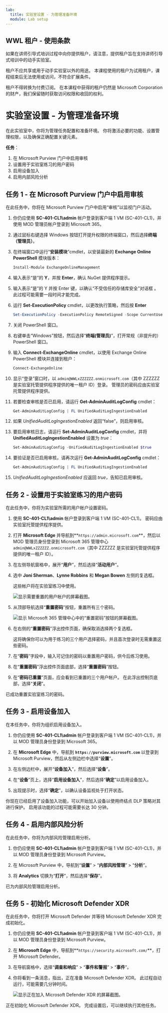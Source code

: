 ```yaml
---
lab:
  title: 实验室设置 - 为管理准备环境
  module: Lab setup
---
```


## WWL 租户 - 使用条款

如果在讲师引导式培训过程中向你提供租户，请注意，提供租户旨在支持讲师引导式培训中的动手实验室。

租户不应共享或用于动手实验室以外的用途。 本课程使用的租户为试用租户，课程结束后无法使用或访问，不符合扩展条件。

租户不得转换为付费订阅。 在本课程中获得的租户仍然是 Microsoft Corporation 的财产，我们保留随时获取访问权限和收回的权利。

# 实验室设置 - 为管理准备环境

在此实验室中，你将为管理任务配置和准备环境。 你将激活必要的功能、设置管理权限，以及确保正确配置关键元素。

**任务**：

1. 在 Microsoft Purview 门户中启用审核
1. 设置用于实验室练习的用户密码
1. 启用设备加入
1. 启用内部风险分析

## 任务 1 - 在 Microsoft Purview 门户中启用审核

在此任务中，你将在 Microsoft Purview 门户中启用“审核”以监视门户活动。

1. 你仍应使用 **SC-401-CL1\admin** 帐户登录到客户端 1 VM (SC-401-CL1)，并使用 MOD 管理员帐户登录到 Microsoft 365。

1. 通过鼠标右键选择 Windows 按钮打开提升权限的终端窗口，然后选择**终端（管理员）**。

1. 在终端窗口中运行“**安装模块**”cmdlet，以安装最新的 **Exchange Online PowerShell** 模块版本：

    ```powershell
    Install-Module ExchangeOnlineManagement
    ```

1. 输入表示“是”的 **Y**，并按 **Enter**，确认 NuGet 提供程序提示。

1. 输入表示“是”的 Y 并按 Enter 键，以确认“不受信任的存储库安全”对话框 。  此过程可能需要一段时间才能完成。

1. 运行 **Set-ExecutionPolicy** cmdlet，以更改执行策略，然后按 **Enter**

    ```powershell
    Set-ExecutionPolicy -ExecutionPolicy RemoteSigned -Scope CurrentUser
    ```

1. 关闭 PowerShell 窗口。

1. 右键单击“Windows”按钮，然后选择“**终端(管理员)**”，打开常规（非提升的） PowerShell 窗口。

1. 输入 **Connect-ExchangeOnline** cmdlet，以使用 Exchange Online PowerShell 模块并连接到租户：

    ```powershell
    Connect-ExchangeOnline
    ```

1. 显示“登录”窗口时，以 `admin@WWLxZZZZZZ.onmicrosoft.com`（其中 ZZZZZZ 是实验室托管提供程序提供的唯一租户 ID）登录。 管理员的密码应由实验室托管提供程序提供。

1. 若要检查审核是否已启用，请运行 **Get-AdminAuditLogConfig** cmdlet：

    ```powershell
    Get-AdminAuditLogConfig | FL UnifiedAuditLogIngestionEnabled
    ```

1. 如果 _UnifiedAuditLogIngestionEnabled_ 返回“false”，则启用审核。

1. 要启用审核日志，请运行 **Set-AdminAuditLogConfig** cmdlet，并将 **UnifiedAuditLogIngestionEnabled** 设置为 _true_：

    ```powershell
    Set-AdminAuditLogConfig -UnifiedAuditLogIngestionEnabled $true
    ```

1. 要验证是否已启用审核，请再次运行 **Get-AdminAuditLogConfig** cmdlet：

    ```powershell
    Get-AdminAuditLogConfig | FL UnifiedAuditLogIngestionEnabled
    ```

1. _UnifiedAuditLogIngestionEnabled_ 应返回 _true_，告知已启用审核。

<!---

1. In Microsoft Edge, navigate to the Microsoft Purview portal, `https://purview.microsoft.com`, and log in.

1. A message about the new Microsoft Purview portal will appear on the screen. Select the option to agree with the terms of data flow disclosure and the privacy statement, then select **Try now**.

    ![Screenshot showing the Welcome to the new Microsoft Purview portal screen.](../Media/welcome-purview-portal.png)

1. Select **Solutions** from the left sidebar, then select **Audit**.

1. On the **Search** page, select the **Start recording user and admin activity** bar to enable audit logging.

    ![Screenshot showing the Start recording user and admin activity button.](../Media/enable-audit-button.png)

1. Once you select this option, the blue bar should disappear from this page.

-->

## 任务 2 - 设置用于实验室练习的用户密码

在此任务中，你将为实验室所需的用户帐户设置密码。

1. 使用 **SC-401-CL1\admin** 帐户登录到客户端 1 VM (SC-401-CL1)。 密码应由实验室托管提供程序提供。

1. 打开 **Microsoft Edge** 并导航到**`https://admin.microsoft.com`**，然后以 MOD 管理员身份登录到 Microsoft 365 管理中心 `admin@WWLxZZZZZZ.onmicrosoft.com`（其中 ZZZZZZ 是实验室托管提供程序提供的唯一租户 ID）。

1. 在左侧导航窗格中，展开“**用户**”，然后选择“**活动用户**”。

1. 选中 **Joni Sherman**、**Lynne Robbins** 和 **Megan Bowen** 左侧的复选框。

   这些帐户将在实验室练习中使用。

   ![显示需要重置的用户帐户的屏幕截图。](../Media/user-accounts.png)

1. 从顶部导航选择“**重置密码**”按钮，重置所有三个密码。

   ![显示 Microsoft 365 管理中心中的“重置密码”按钮的屏幕截图。](../Media/reset-password-button.png)

1. 在右侧的“**重置密码**”浮出控件页面，确保取消选择两个复选框。

   这将确保你可以为用于练习的三个用户选择密码，并且首次登录时无需重置这些密码。

1. 在“**密码**”字段中，输入可记住的密码以重置用户密码，供今后练习使用。

1. 在“**重置密码**”浮出控件页面底部，选择“**重置密码**”按钮。

1. 在“**密码已重置**”页面，应会看到已重置的三个用户帐户。 在此浮出控制页底部，选择“**关闭**”。

已成功重置实验室练习的密码。

## 任务 3 - 启用设备加入

在本任务中，你将为组织启用设备加入。

1. 你仍应使用 **SC-401-CL1\admin** 帐户登录到客户端 1 VM (SC-401-CL1)，并以 MOD 管理员身份登录到 Microsoft 365。

1. 在 **Microsoft Edge** 中，导航到 **`https://purview.microsoft.com`** 以登录到 Microsoft Purview，然后从左侧边栏中选择“**设置**”。

1. 在左侧边栏中，展开“**设备加入**”，然后选择“**设备**”。

1. 在“**设备**”页上，选择“**启用设备加入**”，然后选择“**确定**”以启用设备加入。

1. 出现提示时，选择“**确定**”，以确认设备监视处于打开状态。

你现在已经启用了设备加入功能，可以开始加入设备以使用终结点 DLP 策略对其进行保护。 启用该功能的过程可能需要长达 30 分钟。

## 任务 4 - 启用内部风险分析

在此任务中，你将为内部风险管理启用分析。

1. 你仍应使用 **SC-401-CL1\admin** 帐户登录到客户端 1 VM (SC-401-CL1)，并以 MOD 管理员身份登录到 Microsoft Purview。

1. 在 Microsoft Purview 中，导航到“**设置**” > “**内部风险管理**” > “**分析**”。

1. 将 **Analytics** 切换为“**打开**”，然后选择“**保存**”。

已为内部风险管理启用分析。

## 任务 5 - 初始化 Microsoft Defender XDR

在此任务中，你将打开 Microsoft Defender 并等待 Microsoft Defender XDR 完成初始化。

1. 你仍应使用 **SC-401-CL1\admin** 帐户登录到客户端 1 VM (SC-401-CL1)，并以 MOD 管理员身份登录到 Microsoft Purview。

1. 在 **Microsoft Edge** 中，导航到**`https://security.microsoft.com/`**，打开 Microsoft Defender。

1. 在导航窗格中，选择“**调查和响应**” > “**事件和警报**” > “**事件**”。

1. 你将看到一条消息，指出，正在准备 Microsoft Defender XDR。 此过程自动运行，可能需要几分钟时间。

   ![显示正在加入 Microsoft Defender XDR 的屏幕截图。](../Media/enable-defender-xdr.png)

正在初始化 Microsoft Defender XDR。 完成设置后，可以继续执行其他任务。
